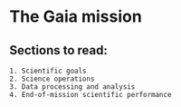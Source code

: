 # The Gaia mission

## Sections to read:
    1. Scientific goals
    2. Science operations
    3. Data processing and analysis
    4. End-of-mission scientific performance
